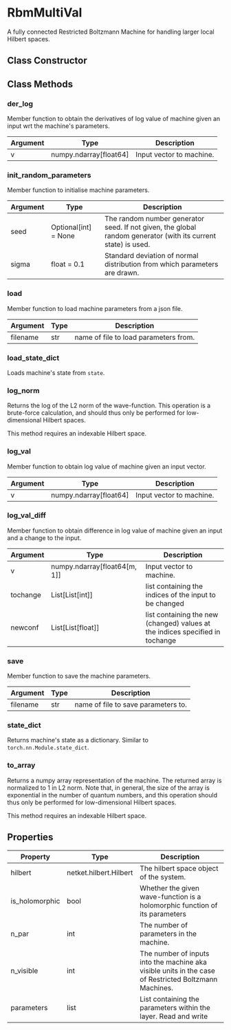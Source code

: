 # RbmMultiVal
A fully connected Restricted Boltzmann Machine for handling larger
 local Hilbert spaces.

## Class Constructor
## Class Methods 
### der_log
Member function to obtain the derivatives of log value of
machine given an input wrt the machine's parameters.

|Argument|         Type         |      Description       |
|--------|----------------------|------------------------|
|v       |numpy.ndarray[float64]|Input vector to machine.|

### init_random_parameters
Member function to initialise machine parameters.

|Argument|        Type        |                                                 Description                                                 |
|--------|--------------------|-------------------------------------------------------------------------------------------------------------|
|seed    |Optional[int] = None|The random number generator seed. If not given, the global random generator (with its current state) is used.|
|sigma   |float = 0.1         |Standard deviation of normal distribution from which parameters are drawn.                                   |

### load
Member function to load machine parameters from a json file.

|Argument|Type|             Description             |
|--------|----|-------------------------------------|
|filename|str |name of file to load parameters from.|

### load_state_dict
Loads machine's state from `state`.



### log_norm
Returns the log of the L2 norm of the wave-function.
This operation is a brute-force calculation, and should thus
only be performed for low-dimensional Hilbert spaces.

This method requires an indexable Hilbert space.



### log_val
Member function to obtain log value of machine given an input
vector.

|Argument|         Type         |      Description       |
|--------|----------------------|------------------------|
|v       |numpy.ndarray[float64]|Input vector to machine.|

### log_val_diff
Member function to obtain difference in log value of machine
given an input and a change to the input.

|Argument|            Type            |                                 Description                                 |
|--------|----------------------------|-----------------------------------------------------------------------------|
|v       |numpy.ndarray[float64[m, 1]]|Input vector to machine.                                                     |
|tochange|List[List[int]]             |list containing the indices of the input to be changed                       |
|newconf |List[List[float]]           |list containing the new (changed) values at the indices specified in tochange|

### save
Member function to save the machine parameters.

|Argument|Type|            Description            |
|--------|----|-----------------------------------|
|filename|str |name of file to save parameters to.|

### state_dict
Returns machine's state as a dictionary. Similar to `torch.nn.Module.state_dict`.



### to_array
Returns a numpy array representation of the machine.
The returned array is normalized to 1 in L2 norm.
Note that, in general, the size of the array is exponential
in the number of quantum numbers, and this operation should thus
only be performed for low-dimensional Hilbert spaces.

This method requires an indexable Hilbert space.



## Properties

|   Property   |         Type         |                                                   Description                                                    |
|--------------|----------------------|------------------------------------------------------------------------------------------------------------------|
|hilbert       |netket.hilbert.Hilbert| The hilbert space object of the system.                                                                          |
|is_holomorphic|bool                  | Whether the given wave-function is a holomorphic function of             its parameters                          |
|n_par         |int                   | The number of parameters in the machine.                                                                         |
|n_visible     |int                   | The number of inputs into the machine aka visible units in             the case of Restricted Boltzmann Machines.|
|parameters    |list                  | List containing the parameters within the layer.             Read and write                                      |
